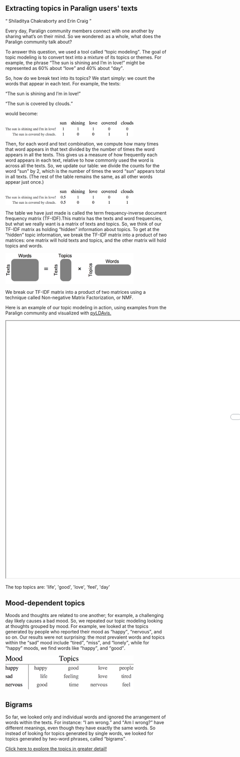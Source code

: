 <!DOCTYPE html>
<html>
<body>

<h2>Extracting topics in Paralign users' texts</h2>
<q> Shiladitya Chakraborty and Erin Craig </q>
<p>
Every day, Paralign community members connect with one another by sharing what&rsquo;s on their mind. So we wondered: as a whole, what does the Paralign community talk about?

To answer this question, we used a tool called <q>topic modeling</q>. The goal of topic modeling is to convert text into a mixture of its topics or themes. For example, the phrase <q>The sun is shining and I&rsquo;m in love!</q> might be represented as 60% about <q>love</q> and 40% about <q>day</q>.

So, how do we break text into its topics? We start simply: we count the words that appear in each text. For example, the texts:
<p>

<q>The sun is shining and I&rsquo;m in love!</q>
</p>
<p>
<q>The sun is covered by clouds.</q>
</p>
<p>
would become:
</p>
<img src="Blog/textGrid1.png" alt="text1" style="width:400px;display:block;">

<p>
Then, for each word and text combination, we compute how many times that word appears in that text divided by the number of times the word appears in all the texts. This gives us a measure of how frequently each word appears in each text, relative to how commonly used the word is across all the texts. So, we update our table: we divide the counts for the word <q>sun</q> by 2, which is the number of times the word <q>sun</q> appears total in all texts. (The rest of the table remains the same, as all other words appear just once.)
</p>

<img src="Blog/textGrid2.png" alt="text2" style="width:400px;">

<p>
The table we have just made is called the term frequency-inverse document frequency matrix (TF-IDF).This matrix has the texts and word frequencies, but what we really want is a matrix of texts and topics. So, we think of our TF-IDF matrix as holding <q>hidden</q> information about topics. To get at the <q>hidden</q> topic information, we break the TF-IDF matrix into a product of two matrices: one matrix will hold texts and topics, and the other matrix will hold topics and words.
</p>
<img src="Blog/matrixDecomposition.png" alt="NMF" style="width:400px;">

<p>
We break our TF-IDF matrix into a product of two matrices using a technique called Non-negative Matrix Factorization, or NMF.
</p>

<p>
Here is an example of our topic modeling in action, using examples from the Paralign community and visualized with <a href="https://pyldavis.readthedocs.io/en/latest/readme.html"> pyLDAvis.</a>
</p>

<iframe src="Blog/Top7uni.html" width="2000" height="800"></iframe> 
<p>
The top topics are:  'life', 'good', 'love', 'feel', 'day'
</p>

<h2>Mood-dependent topics</h2>
<p>
Moods and thoughts are related to one another; for example, a challenging day likely
causes a bad mood. So, we repeated our topic modeling looking at thoughts grouped
by mood. For example, we looked at the topics generated by people who reported
their mood as <q>happy</q>, <q>nervous</q>, and so on. Our results were not surprising: the
most prevalent words and topics within the <q>sad</q> mood include <q>tired</q>, <q>miss</q>, and <q>lonely</q>,
while for <q>happy</q> moods, we find words like <q>happy</q>, and <q>good</q>.
</p>

<img src="Blog/textGrid4.png" alt="NMF" style="width:400px;">

<h2>Bigrams</h2>
<p>
So far, we looked only and individual words and ignored the arrangement of words
within the texts. For instance: <q>I am wrong.</q> and <q>Am I wrong?</q> have different
meanings, even though they have exactly the same words. So instead of looking
for topics generated by single words, we looked for topics generated by two-word
phrases, called <q>bigrams</q>.
</p>

<p><a href="http://paralign.me/thought"> Click here to explore the topics in greater detail!</a></p>

</body>
</html>
